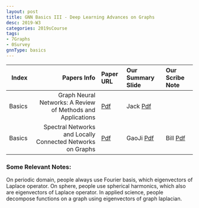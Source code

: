 ```yaml
---
layout: post
title: GNN Basics III - Deep Learning Advances on Graphs 
desc: 2019-W3
categories: 2019sCourse
tags:
- 7Graphs
- 0Survey
gnnType: basics
---
```



| Index | Papers Info | Paper URL| Our Summary Slide |Our Scribe Note |
| -----: | -------------------------------: | :----- | :----- | :----- | 
| Basics |   Graph Neural Networks: A Review of Methods and Applications   | [Pdf](https://arxiv.org/pdf/1812.08434.pdf) | Jack [Pdf]() |  | 
| Basics |   Spectral Networks and Locally Connected Networks on Graphs | [Pdf](https://arxiv.org/abs/1312.6203) | GaoJi [Pdf]() | Bill [Pdf]() | 


### Some Relevant Notes: 
On periodic domain, people always use Fourier basis, which eigenvectors of Laplace operator. On sphere, people use spherical harmonics, which also are eigenvectors of Laplace operator. In applied science, people decompose functions on a graph using eigenvectors of graph laplacian.